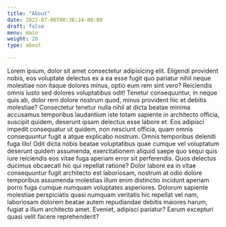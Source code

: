 ```yaml
---
title: "About"
date: 2022-07-06T00:36:24-08:00
draft: false
menu: main
weight: 20
type: about

---
```

Lorem ipsum, dolor sit amet consectetur adipisicing elit. Eligendi provident nobis, eos voluptate delectus ex a ea esse fugit quo pariatur nihil neque molestiae non itaque dolores minus, optio eum rem sint vero? Reiciendis omnis iusto sed dolores voluptatibus odit! Tenetur consequuntur, in neque quis ab, dolor rem dolore nostrum quod, minus provident hic et debitis molestiae? Consectetur tenetur nulla nihil at dicta beatae minima accusamus temporibus laudantium iste totam sapiente in architecto officia, suscipit quidem, deserunt ipsam delectus esse labore et. Eos adipisci impedit consequatur ut quidem, non nesciunt officia, quam omnis consequuntur fugit a atque explicabo nostrum. Omnis temporibus deleniti fuga illo! Odit dicta nobis beatae voluptatibus quae cumque vel voluptatum deserunt quidem assumenda, exercitationem aliquid saepe quo sequi quis iure reiciendis eos vitae fuga aperiam error sit perferendis. Quos delectus ducimus obcaecati hic qui repellat ratione? Dolor labore ea in vitae consequuntur fugit architecto est laboriosam, nostrum at odio dolore temporibus assumenda molestias illum enim distinctio incidunt aperiam porro fuga cumque numquam voluptates asperiores. Dolorum sapiente molestiae perspiciatis quasi numquam veritatis hic repellat vel nam, laboriosam dolorem beatae autem repudiandae debitis maiores harum, fugiat a illum architecto amet. Eveniet, adipisci pariatur? Earum excepturi quasi velit facere reprehenderit?
